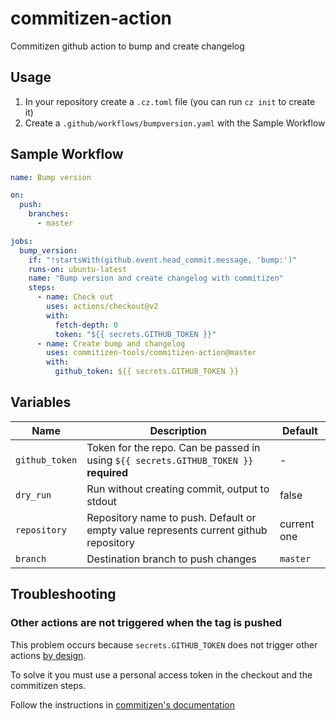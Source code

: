 # commitizen-action

Commitizen github action to bump and create changelog

## Usage

1. In your repository create a `.cz.toml` file (you can run `cz init` to create it)
2. Create a `.github/workflows/bumpversion.yaml` with the Sample Workflow

## Sample Workflow

```yaml
name: Bump version

on:
  push:
    branches:
      - master

jobs:
  bump_version:
    if: "!startsWith(github.event.head_commit.message, 'bump:')"
    runs-on: ubuntu-latest
    name: "Bump version and create changelog with commitizen"
    steps:
      - name: Check out
        uses: actions/checkout@v2
        with:
          fetch-depth: 0
          token: "${{ secrets.GITHUB_TOKEN }}"
      - name: Create bump and changelog
        uses: commitizen-tools/commitizen-action@master
        with:
          github_token: ${{ secrets.GITHUB_TOKEN }}
```

## Variables

| Name           | Description                                                                           | Default     |
| -------------- | ------------------------------------------------------------------------------------- | ----------- |
| `github_token` | Token for the repo. Can be passed in using `${{ secrets.GITHUB_TOKEN }}` **required** | -           |
| `dry_run`      | Run without creating commit, output to stdout                                         | false       |
| `repository`   | Repository name to push. Default or empty value represents current github repository  | current one |
| `branch`       | Destination branch to push changes                                                    | `master`    |

<!--           | `changelog`                                                                                                  | Create changelog when bumping the version | true | -->

## Troubleshooting

### Other actions are not triggered when the tag is pushed

This problem occurs because `secrets.GITHUB_TOKEN` does not trigger other
actions [by design][by_design].

To solve it you must use a personal access token in the checkout and the commitizen steps.

Follow the instructions in [commitizen's documentation][cz-docs-ga]

[by_design]: https://docs.github.com/en/free-pro-team@latest/actions/reference/events-that-trigger-workflows#example-using-multiple-events-with-activity-types-or-configuration
[cz-docs-ga]: https://commitizen-tools.github.io/commitizen/tutorials/github_actions/
